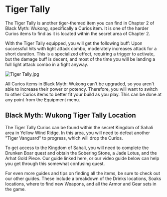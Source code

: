 # Tiger Tally

The Tiger Tally is another tiger-themed item you can find in Chapter 2 of Black Myth: Wukong, specifically a Curios item. It is one of the harder Curios items to find as it is located within the secret area of Chapter 2. 

With the Tiger Tally equipped, you will get the following buff: Upon successful hits with light attack combo, moderately increases attack for a short duration. This is a specialized effect, requiring a trigger to activate, but the damage buff is decent, and most of the time you will be landing a full light attack combo in a fight anyway. 

![Tiger Tally.jpg](https://oyster.ignimgs.com/mediawiki/apis.ign.com/black-myth-wukong/f/f6/Tiger_Tally.jpg)

All Curios items in Black Myth: Wukong can't be upgraded, so you aren't able to increase their power or potency. Therefore, you will want to switch to other Curios items to better fit your build as you play. This can be done at any point from the Equipment menu. 

## Black Myth: Wukong Tiger Tally Location

The Tiger Tally Curios can be found within the secret Kingdom of Sahali area in Yellow Wind Ridge. In this area, you will need to defeat another "Tiger Vanguard" to progress, which will drop the Curios. 

To get access to the Kingdom of Sahali, you will need to complete the Drunken Boar quest and obtain the Sobering Stone, a Jade Lotus, and the Arhat Gold Piece. Our guide linked here, or our video guide below can help you get through this somewhat confusing quest. 

For even more guides and tips on finding all the items, be sure to check out our other guides. These include a breakdown of the Drinks locations, Soaks locations, where to find new Weapons, and all the Armor and Gear sets in the game. 
